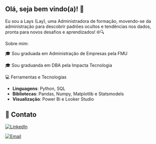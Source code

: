 ## Olá, seja bem vindo(a)! 👋 

Eu sou a Lays (Lay), uma Administradora de formação, movendo-se da administração para descobrir padrões ocultos e tendências nos dados, pronta para novos desafios e aprendizados! 🌐🔍

Sobre mim:

🎓 Sou graduada em Administração de Empresas pela FMU

🎓 Sou graduanda em DBA pela Impacta Tecnologia

💻 Ferramentas e Tecnologias
- **Linguagens**: Python, SQL
- **Bibliotecas**: Pandas, Numpy, Matplotlib e Statsmodels
- **Visualização**: Power Bi e Looker Studio

## 🤝 Contato
[![LinkedIn](https://img.shields.io/badge/LinkedIn-0077B5?style=for-the-badge&logo=linkedin&logoColor=white)](https://www.linkedin.com/in/lays-silva/)

[![Email](https://img.shields.io/badge/Email-D14836?style=for-the-badge&logo=gmail&logoColor=white)](mailto:laysdejesus27@outlook.com)

<!--
**lays-jcsilva/lays-jcsilva** is a ✨ _special_ ✨ repository because its `README.md` (this file) appears on your GitHub profile.

Here are some ideas to get you started:

- 🔭 I’m currently working on ...
- 🌱 I’m currently learning ...
- 👯 I’m looking to collaborate on ...
- 🤔 I’m looking for help with ...
- 💬 Ask me about ...
- 📫 How to reach me: ...
- 😄 Pronouns: ...
- ⚡ Fun fact: ...
-->
